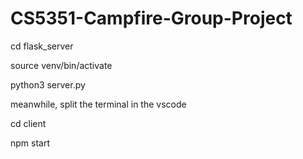 # CS5351-Campfire-Group-Project
cd flask_server

source venv/bin/activate

python3 server.py

meanwhile, split the terminal in the vscode

cd client

npm start
